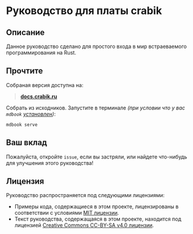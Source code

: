 # Руководство для платы crabik

<!-- **РУКОВОДСТВО ЕЩЕ НЕ ЗАВЕРШЕНО** -->

## Описание
Данное руководство сделано для простого входа в мир встраеваемого программирования на Rust.

## Прочтите
Собраная версия доступна на:
> [**docs.crabik.ru**](https://docs.crabik.ru)

Собрать из исходников. Запустите в терминале *(при условии что у вас `mdbook` [установлен](https://github.com/rust-lang/mdBook#installation))*:

```console
mdbook serve
```

## Ваш вклад
Пожалуйста, откройте `issue`, если вы застряли, или найдете что-нибудь для улучшения этого руководства!

## Лицензия

Руководство распространяется под следующими лицензиями:
- Примеры кода, содержащиеся в этом проекте, лицензированы в соответствии с условиями [MIT лицензии](https://opensource.org/licenses/MIT).
- Текст руководства, содержащаяся в этом проекте, находится под лицензией [Creative Commons CC-BY-SA v4.0 лицензии](https://creativecommons.org/licenses/by-sa/4.0/legalcode).
